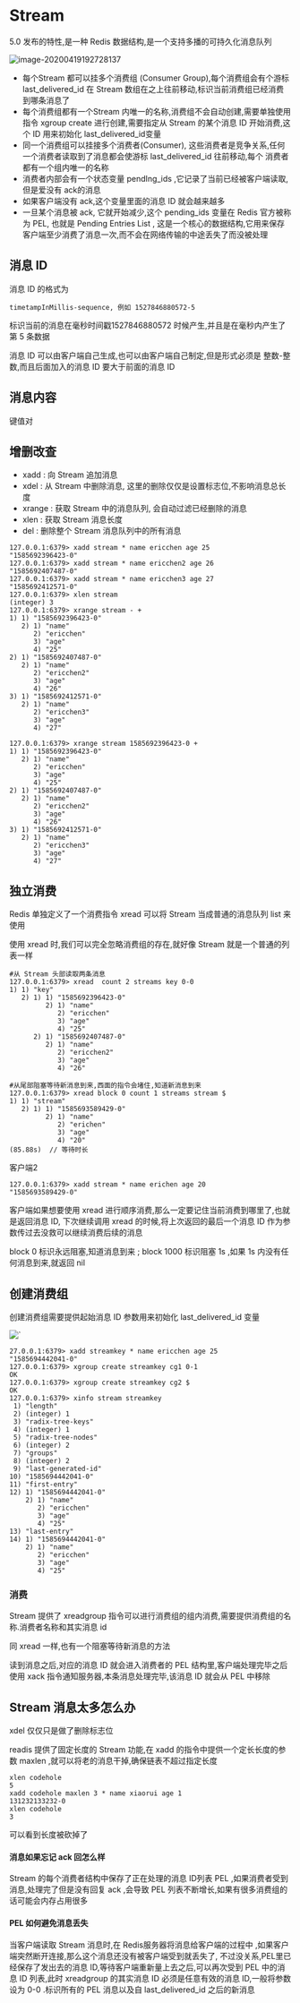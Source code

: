 # Stream

5.0 发布的特性,是一种 Redis 数据结构,是一个支持多播的可持久化消息队列

![image-20200419192728137](assets/image-20200419192728137.png)

- 每个Stream 都可以挂多个消费组 (Consumer Group),每个消费组会有个游标 last_delivered_id 在 Stream 数组在之上往前移动,标识当前消费组已经消费到哪条消息了
- 每个消费组都有一个Stream 内唯一的名称,消费组不会自动创建,需要单独使用指令 xgroup create 进行创建,需要指定从 Stream 的某个消息 ID 开始消费,这个 ID 用来初始化 last_delivered_id变量
- 同一个消费组可以挂接多个消费者(Consumer), 这些消费者是竞争关系,任何一个消费者读取到了消息都会使游标 last_delivered_id 往前移动,每个 消费者都有一个组内唯一的名称
- 消费者内部会有一个状态变量 pendIng_ids ,它记录了当前已经被客户端读取,但是爱没有 ack的消息
- 如果客户端没有 ack,这个变量里面的消息 ID 就会越来越多
- 一旦某个消息被 ack, 它就开始减少,这个 pending_ids 变量在 Redis 官方被称为 PEL, 也就是 Pending Entries List , 这是一个核心的数据结构,它用来保存客户端至少消费了消息一次,而不会在网络传输的中途丢失了而没被处理

## 消息 ID

消息 ID 的格式为

```
timetampInMillis-sequence, 例如 1527846880572-5
```

标识当前的消息在毫秒时间戳1527846880572 时候产生,并且是在毫秒内产生了 第 5 条数据

消息 ID 可以由客户端自己生成,也可以由客户端自己制定,但是形式必须是 整数-整数,而且后面加入的消息 ID 要大于前面的消息 ID

## 消息内容

键值对

## 增删改查

- xadd : 向 Stream 追加消息
- xdel : 从 Stream 中删除消息, 这里的删除仅仅是设置标志位,不影响消息总长度
- xrange : 获取 Stream 中的消息队列, 会自动过滤已经删除的消息
- xlen : 获取 Stream 消息长度
- del : 删除整个 Stream 消息队列中的所有消息

```
127.0.0.1:6379> xadd stream * name ericchen age 25
"1585692396423-0"
127.0.0.1:6379> xadd stream * name ericchen2 age 26
"1585692407487-0"
127.0.0.1:6379> xadd stream * name ericchen3 age 27
"1585692412571-0"
127.0.0.1:6379> xlen stream
(integer) 3
127.0.0.1:6379> xrange stream - +
1) 1) "1585692396423-0"
   2) 1) "name"
      2) "ericchen"
      3) "age"
      4) "25"
2) 1) "1585692407487-0"
   2) 1) "name"
      2) "ericchen2"
      3) "age"
      4) "26"
3) 1) "1585692412571-0"
   2) 1) "name"
      2) "ericchen3"
      3) "age"
      4) "27"
```

```
127.0.0.1:6379> xrange stream 1585692396423-0 +
1) 1) "1585692396423-0"
   2) 1) "name"
      2) "ericchen"
      3) "age"
      4) "25"
2) 1) "1585692407487-0"
   2) 1) "name"
      2) "ericchen2"
      3) "age"
      4) "26"
3) 1) "1585692412571-0"
   2) 1) "name"
      2) "ericchen3"
      3) "age"
      4) "27"
```



## 独立消费

Redis 单独定义了一个消费指令 xread  可以将 Stream 当成普通的消息队列 list 来使用

使用 xread 时,我们可以完全忽略消费组的存在,就好像 Stream 就是一个普通的列表一样

```
#从 Stream 头部读取两条消息
127.0.0.1:6379> xread  count 2 streams key 0-0
1) 1) "key"
   2) 1) 1) "1585692396423-0"
         2) 1) "name"
            2) "ericchen"
            3) "age"
            4) "25"
      2) 1) "1585692407487-0"
         2) 1) "name"
            2) "ericchen2"
            3) "age"
            4) "26"
```

```
#从尾部阻塞等待新消息到来,西面的指令会堵住,知道新消息到来
127.0.0.1:6379> xread block 0 count 1 streams stream $
1) 1) "stream"
   2) 1) 1) "1585693589429-0"
         2) 1) "name"
            2) "erichen"
            3) "age"
            4) "20"
(85.88s)  // 等待时长
```

客户端2

```
127.0.0.1:6379> xadd stream * name erichen age 20
"1585693589429-0"
```

客户端如果想要使用 xread 进行顺序消费,那么一定要记住当前消费到哪里了,也就是返回消息 ID, 下次继续调用 xread 的时候,将上次返回的最后一个消息 ID 作为参数传过去没救可以继续消费后续的消息

block 0 标识永远阻塞,知道消息到来 ; block 1000 标识阻塞 1s ,如果 1s 内没有任何消息到来,就返回 nil

## 创建消费组

创建消费组需要提供起始消息 ID 参数用来初始化 last_delivered_id 变量



![`](assets/image-20200419205004360.png)

```
27.0.0.1:6379> xadd streamkey * name ericchen age 25
"1585694442041-0"
127.0.0.1:6379> xgroup create streamkey cg1 0-1
OK
127.0.0.1:6379> xgroup create streamkey cg2 $
OK
127.0.0.1:6379> xinfo stream streamkey
 1) "length"
 2) (integer) 1
 3) "radix-tree-keys"
 4) (integer) 1
 5) "radix-tree-nodes"
 6) (integer) 2
 7) "groups"
 8) (integer) 2
 9) "last-generated-id"
10) "1585694442041-0"
11) "first-entry"
12) 1) "1585694442041-0"
    2) 1) "name"
       2) "ericchen"
       3) "age"
       4) "25"
13) "last-entry"
14) 1) "1585694442041-0"
    2) 1) "name"
       2) "ericchen"
       3) "age"
       4) "25"
```

### 消费

Stream 提供了 xreadgroup 指令可以进行消费组的组内消费,需要提供消费组的名称.消费者名称和其实消息 id

同 xread 一样,也有一个阻塞等待新消息的方法

读到消息之后,对应的消息 ID 就会进入消费者的 PEL 结构里,客户端处理完毕之后使用 xack 指令通知服务器,本条消息处理完毕,该消息 ID 就会从 PEL 中移除

## 

## Stream 消息太多怎么办

xdel 仅仅只是做了删除标志位

readis 提供了固定长度的 Stream 功能,在 xadd 的指令中提供一个定长长度的参数 maxlen ,就可以将老的消息干掉,确保链表不超过指定长度

```
xlen codehole
5
xadd codehole maxlen 3 * name xiaorui age 1
131232133232-0
xlen codehole
3
```

可以看到长度被砍掉了

#### 消息如果忘记 ack 回怎么样

Stream 的每个消费者结构中保存了正在处理的消息 ID列表 PEL ,如果消费者受到消息,处理完了但是没有回复 ack ,会导致 PEL 列表不断增长,如果有很多消费组的话可能会内存占用很多

#### PEL 如何避免消息丢失

当客户端读取 Stream 消息时,在 Redis服务器将消息给客户端的过程中 ,如果客户端突然断开连接,那么这个消息还没有被客户端受到就丢失了, 不过没关系,PEL里已经保存了发出去的消息 ID,等待客户端重新量上去之后,可以再次受到 PEL 中的消息 ID 列表,此时 xreadgroup 的其实消息 ID 必须是任意有效的消息 ID,一般将参数设为 0-0 .标识所有的 PEL 消息以及自 last_delivered_id 之后的新消息

